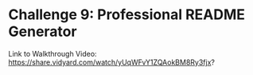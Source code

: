 # Challenge 9: Professional README Generator 

Link to Walkthrough Video: https://share.vidyard.com/watch/yUqWFvY1ZQAokBM8Ry3fjx?
